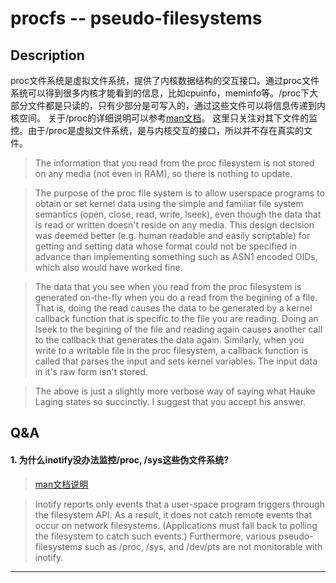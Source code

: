 # procfs -- pseudo-filesystems
## Description
proc文件系统是虚拟文件系统，提供了内核数据结构的交互接口。通过proc文件系统可以得到很多内核才能看到的信息，比如cpuinfo，meminfo等。/proc下大部分文件都是只读的，只有少部分是可写入的，通过这些文件可以将信息传递到内核空间。
关于/proc的详细说明可以参考[man文档](https://www.man7.org/linux/man-pages/man5/proc.5.html)。
这里只关注对其下文件的监控。由于/proc是虚拟文件系统，是与内核交互的接口，所以并不存在真实的文件。
>The information that you read from the proc filesystem is not stored on any media (not even in RAM), so there is nothing to update.

>The purpose of the proc file system is to allow userspace programs to obtain or set kernel data using the simple and familiar file system semantics (open, close, read, write, lseek), even though the data that is read or written doesn't reside on any media. This design decision was deemed better (e.g. human readable and easily scriptable) for getting and setting data whose format could not be specified in advance than implementing something such as ASN1 encoded OIDs, which also would have worked fine.

>The data that you see when you read from the proc filesystem is generated on-the-fly when you do a read from the begining of a file. That is, doing the read causes the data to be generated by a kernel callback function that is specific to the file you are reading. Doing an lseek to the begining of the file and reading again causes another call to the callback that generates the data again. Similarly, when you write to a writable file in the proc filesystem, a callback function is called that parses the input and sets kernel variables. The input data in it's raw form isn't stored.

>The above is just a slightly more verbose way of saying what Hauke Laging states so succinctly. I suggest that you accept his answer.


## Q&A

#### 1. 为什么inotify没办法监控/proc, /sys这些伪文件系统?
>[man文档说明](http://man7.org/linux/man-pages/man7/inotify.7.html)

>Inotify reports only events that a user-space program triggers through the filesystem API.  As a result, it does not catch remote events that occur on network filesystems.  (Applications must fall back to polling the filesystem to catch such events.)  Furthermore, various pseudo-filesystems such as /proc, /sys, and /dev/pts are not monitorable with inotify.
---
